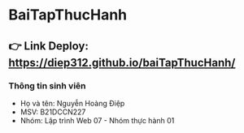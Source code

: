 # BaiTapThucHanh
👉 Link Deploy: https://diep312.github.io/baiTapThucHanh/
----------------------------------
### Thông tin sinh viên
+ Họ và tên: Nguyễn Hoàng Điệp 
+ MSV: B21DCCN227
+ Nhóm: Lập trình Web 07 - Nhóm thực hành 01
